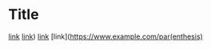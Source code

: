 # Title

[link](https://www.example.com/(parenthesis))
[link](https://www.example.com/(parenthesis)))
[link](https://www.example.com/(par(en)thesis))
[link](https://www.example.com/par(enthesis)